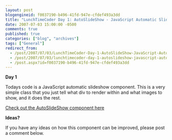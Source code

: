 ```yaml
---
layout: post
blogengineid: f0037190-b496-41fd-947e-cfdef493a3dd
title: "LunchTimeCoder Day 1: AutoSlideShow - JavaScript Automatic SlideShow Class"
date: 2007-07-03 15:00:00 -0500
comments: true
published: true
categories: ["blog", "archives"]
tags: ["General"]
redirect_from: 
  - /post/2007/07/03/LunchTimeCoder-Day-1-AutoSlideShow-JavaScript-Automatic-SlideShow-Class
  - /post/2007/07/03/lunchtimecoder-day-1-autoslideshow-javascript-automatic-slideshow-class
  - /post.aspx?id=f0037190-b496-41fd-947e-cfdef493a3dd
---
```

<!-- more -->

<STRONG>Day 1</STRONG>

Todays code is a JavaScript automatic slideshow component. This is a very simple class that you just tell what div to render within and what images to show, and it does the rest.

<A href="/download/lunchtimecoder/javascript/autoslideshow/">Check out the AutoSlideShow component here</A>

<STRONG>Ideas?</STRONG>

If you have any ideas on how this component can be improved, please post a comment below.
